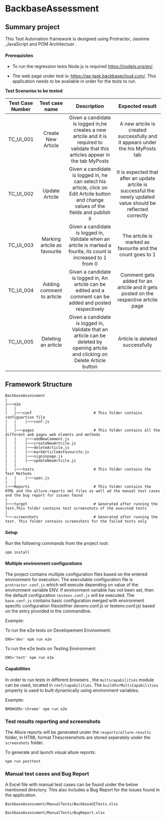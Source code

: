 # BackbaseAssessment
Summary project
-------------------------------
This Test Automation framework is designed using Protractor, Jasmine ,JavaScript and POM Architectuer .

#### Prerequisites

* To run the regression tests Node.js is required https://nodejs.org/en/. 

* The web page under test is: https://qa-task.backbasecloud.com/.
This application needs to be available in order for the tests to run.

**Test Scenarios to be tested**

|Test Case Number|Test case name|Description|Expected result|
|:----------------:|:-------------:|:-----------:|:-------------:|
|TC_UI_001|Create New Article|Given a candidate is logged in,he creates a new artcile and it is required to validate that this articles appear in the tab MyPosts|A new artcile is created successfully and it appears under the his MyPosts tab|
|TC_UI_002|Update Artcile|Given a candidate is logged in, he can select his article, click on Edit Artcile button and change values of the fields and publish it|It is expected that after an update artcile is successful the newly updated value should be reflected correctly|
|TC_UI_003|Marking artcile as favourite|Given a candidate is logged in, Validate when an artcile is marked a fourite, its count is increased to 1 from 0|The artcile is marked as favourite and the count goes to 1|
|TC_UI_004|Adding comment to article|Given a candidate is logged in, An artcile can be edited and a comment can be added and posted respectively|Comment gets added for an artcile and it gets posted on the respective artcile page|
|TC_UI_005|Deleting an article|Given a candidate is logged in, Validate that an article can be deleted by opening artcile and clicking on Delete Article button|Article is deleted successfully|


## Framework Structure
```
BackbaseAssessment
|
├───e2e 
|   |               
│   |───conf                            # This folder contains configuartion file
|   |    |───conf.js
|   |
│   |───pages                           # This folder contains all the different web pages web elemnts and methods
│   |    |───addNewComment.js
│   |    |───createNewArtcile.js
|   |    |───deleteArticle.js
|   |    |───markArticleAsFavourite.js
|   |    |───signinpage.js
|   |    |───updateNewArtcile.js
|   | 
|   |───tests                           # This folder contains the Test Methods 
|   |    |───spec.js  
|   |
|───Reports                             # This folder contains the HTML and the allure-reports xml files as well ad the manual test cases and the bug report for issues found 
| 
├───target                              # Generated after running the test.This folder contains test screenshots of the executed tests
|     
└───screenshots                         # Generated after running the test. This folder contains screenshots for the failed tests only

```

  
#### Setup
Run the following commands from the project root:
```
npm install
```

#### Multiple environment configurations
The project contains multiple configuration files based on the entered environment for execution. The executable configuration file is ```protractor.conf.js``` which will execute depending on value of the environment variable ENV. If environment variable has not been set, then the default configuration ```testenv.conf.js``` will be executed. The ```base.conf.js``` contains basic configuration merged with environment specific configuration files(either devenv.conf.js or testenv.conf.js) based on the entry provided in the commandline.

Example:

To run the e2e tests on Developement Environment:
```
ENV='dev' npm run e2e
```

To run the e2e tests on Testing Environment:
```
ENV='test' npm run e2e 
```

#### Capabilities
In order to run tests in different browsers , the ```multicapabilities``` module can be used, located in ```conf/capabilities```.
The ```buildForMultiCapabilities``` property is used to built dynamically using environment variables.

Example:
```
BROWSER='chrome' npm run e2e
```

### Test results reporting and screenshots
The Allure reports will be generated under the ```resports/allure-results``` folder, in HTML format.Thescreenshots are stored seperately under the ```screenshots``` folder.

To generate and launch visual allure reports:
```
npm run posttest
```

### Manual test cases and Bug Report
A Excel file with manual test cases can be found under the below mentioned directory. This also includes a Bug Report for the issues found in the application.
```
BackbaseAssessment/ManualTests/BackbaseUITests.xlsx
```
```
BackbaseAssessment/ManualTests/BugReport.xlsx
```
